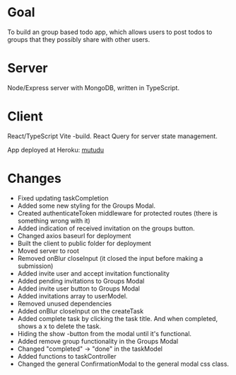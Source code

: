 # Goal

To build an group based todo app, which allows users to post todos to groups that they possibly share with other users.

# Server

Node/Express server with MongoDB, written in TypeScript.

# Client

React/TypeScript Vite -build. React Query for server state management.

App deployed at Heroku: [mutudu](http://mutudu.herokuapp.com)

# Changes

- Fixed updating taskCompletion
- Added some new styling for the Groups Modal.
- Created authenticateToken middleware for protected routes (there is something wrong with it)
- Added indication of received invitation on the groups button.
- Changed axios baseurl for deployment
- Built the client to public folder for deployment
- Moved server to root
- Removed onBlur closeInput (it closed the input before making a submission)
- Added invite user and accept invitation functionality
- Added pending invitations to Groups Modal
- Added invite user button to Groups Modal
- Added invitations array to userModel.
- Removed unused dependencies
- Added onBlur closeInput on the createTask
- Added complete task by clicking the task title. And when completed, shows a x to delete the task.
- Hiding the show -button from the modal until it's functional.
- Added remove group functionality in the Groups Modal
- Changed "completed" -> "done" in the taskModel
- Added functions to taskController
- Changed the general ConfirmationModal to the general modal css class.
